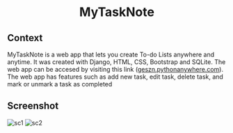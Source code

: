 <h1 align="center">
  MyTaskNote
</h1>

## Context 
MyTaskNote is a web app that lets you create To-do Lists anywhere and anytime. It was created with Django, HTML, CSS, Bootstrap and SQLite. The web app can be accesed by visiting this link (<a href="geszn.pythonanywhere.com">geszn.pythonanywhere.com</a>). The web app has features such as add new task, edit task, delete task, and mark or unmark a task as completed
## Screenshot
![sc1](https://user-images.githubusercontent.com/14583471/62833021-81b21e00-bc6a-11e9-80cd-5d6122136595.png)
![sc2](https://user-images.githubusercontent.com/14583471/62833022-85de3b80-bc6a-11e9-8e2c-89571e6d8ccf.png)
